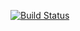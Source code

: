 [![Build Status](https://travis-ci.org/crizin/dokebirizer.svg?branch=master)](https://travis-ci.org/crizin/dokebirizer)
